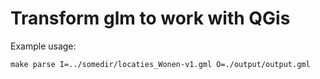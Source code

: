 
# Transform glm to work with QGis

Example usage:
```
make parse I=../somedir/locaties_Wonen-v1.gml O=./output/output.gml
```
